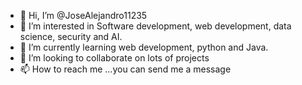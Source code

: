 - 👋 Hi, I’m @JoseAlejandro11235
- 👀 I’m interested in Software development, web development, data science, security and AI.
- 🌱 I’m currently learning web development, python and Java.
- 💞️ I’m looking to collaborate on lots of projects
- 📫 How to reach me ...you can send me a message 

<!---
JoseAlejandro11235/JoseAlejandro11235 is a ✨ special ✨ repository because its `README.md` (this file) appears on your GitHub profile.
You can click the Preview link to take a look at your changes.
--->
